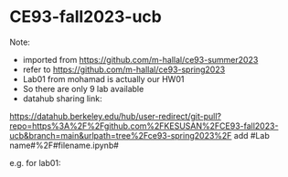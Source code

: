 # CE93-fall2023-ucb

Note:
+ imported from https://github.com/m-hallal/ce93-summer2023<br>
+ refer to https://github.com/m-hallal/ce93-spring2023<br>
+ Lab01 from mohamad is actually our HW01
+ So there are only 9 lab available
+ datahub sharing link: <br>

https://datahub.berkeley.edu/hub/user-redirect/git-pull?repo=https%3A%2F%2Fgithub.com%2FKESUSAN%2FCE93-fall2023-ucb&branch=main&urlpath=tree%2Fce93-spring2023%2F 
  add #Lab name#%2F#filename.ipynb#

e.g. for lab01: 
